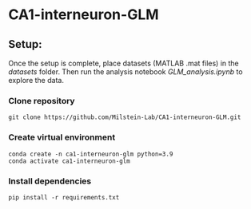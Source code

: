 # CA1-interneuron-GLM

## Setup:

Once the setup is complete, place datasets (MATLAB .mat files) in the *datasets* folder.
Then run the analysis notebook *GLM_analysis.ipynb* to explore the data.

### Clone repository
```
git clone https://github.com/Milstein-Lab/CA1-interneuron-GLM.git
```

### Create virtual environment
```
conda create -n ca1-interneuron-glm python=3.9
conda activate ca1-interneuron-glm
```

### Install dependencies
```
pip install -r requirements.txt
```

